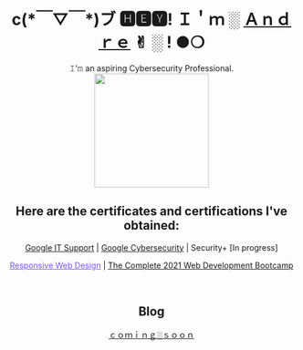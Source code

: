 <h1 align='center'>c(*￣▽￣*)ブ 🅷🅴🆈! Ｉ＇ｍ ░ <a href="https://github.com/iDREAMinPYTHON/">Ａｎｄｒｅ</a> ✌︎ ░ ! ●︎❍︎</h1>

<p align='center'>𝙸'𝚖 an aspiring Cybersecurity Professional.
<br />
  
  
<img width='200' height='200' src="https://plextrac.com/wp-content/uploads/2019/12/PenetrationTestReporting.png" />
</p>
<h2 align='center'>  Here are the certificates and certifications I've obtained: </h2>

<p align='center'> <a href="https://coursera.org/share/110fb38a25441e52b3d06a1d01191dd0">Google IT Support</a> | <a href="https://www.coursera.org/account/accomplishments/specialization/7EAECC7RDLZW"> Google Cybersecurity</a> | Security+ [In progress] </p>
<p align='center'> <a href="https://www.freecodecamp.org/certification/andrevu/responsive-web-design" style="color: #7752FE;">Responsive Web Design</a> | <a href="https://www.udemy.com/certificate/UC-43a4d119-f9f0-4838-80e9-99366e0be4d3/">The Complete 2021 Web Development Bootcamp</a> </p>
<br />

<h2 align='center'> Blog </h3>
<p align='center'><a href="">ｃｏｍｉｎｇ░ｓｏｏｎ</a></p>
